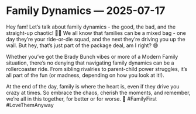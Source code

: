 # Family Dynamics — 2025-07-17

Hey fam! Let’s talk about family dynamics - the good, the bad, and the straight-up chaotic! 🙌🏽 We all know that families can be a mixed bag - one day they’re your ride-or-die squad, and the next they’re driving you up the wall. But hey, that’s just part of the package deal, am I right? 😅

Whether you’ve got the Brady Bunch vibes or more of a Modern Family situation, there’s no denying that navigating family dynamics can be a rollercoaster ride. From sibling rivalries to parent-child power struggles, it’s all part of the fun (or madness, depending on how you look at it!).

At the end of the day, family is where the heart is, even if they drive you crazy at times. So embrace the chaos, cherish the moments, and remember, we’re all in this together, for better or for worse. 🌟 #FamilyFirst #LoveThemAnyway
